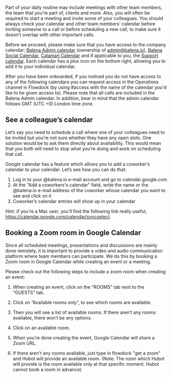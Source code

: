 Part of your daily routine may include meetings with other team members, the team that you’re part of, clients and more. Also, you will often be required to start a meeting and invite some of your colleagues. You should always check your calendar and other team members’ calendar before inviting someone to a call or before scheduling a new call, to make sure it doesn’t overlap with other important calls. 

Before we proceed, please make sure that you have access to the company calendar; [Balena Admin calendar](https://calendar.google.com/calendar/embed?src=admin%40balena.io&ctz=Europe%2FAthens) (ownership of admin@balena.io), [Balena Social Calendar](https://calendar.google.com/calendar/embed?src=balena.io_alenh700u1kual2pk9j5n4ujdk%40group.calendar.google.com&ctz=Europe%2FAthens), [Calamari Calendar](https://calendar.google.com/calendar/embed?src=resin.io_6hoecbna6i1e75mft25tqop1uo%40group.calendar.google.com&ctz=Europe%2FAthens) and if applicable to you, the [Support calendar](https://calendar.google.com/calendar/embed?src=resin.io_2klk2f26ivo04qq5ktlkva1neg%40group.calendar.google.com&ctz=Europe%2FAthens). Each calendar has a plus icon on the bottom right, allowing you to add it to your individual calendar.

After you have been onboarded, if you noticed you do not have access to any of the following calendars you can request access in the Operations channel in Flowdock (by using #access with the name of the calendar you'd like to be given access to). Please note that all calls are included in the Balena Admin calendar. In addition, bear in mind that the admin calendar follows GMT (UTC +0) London time zone.

## See a colleague’s calendar
Let’s say you need to schedule a call where one of your colleagues need to be invited but you’re not sure whether they have any open slots. One solution would be to ask them directly about availability. This would mean that you both will need to stop what you’re doing and work on scheduling that call.

Google calendar has a feature which allows you to add a coworker’s calendar to your calendar. Let’s see how you can do that:

1. Log in to your @balena.io e-mail account and go to calendar.google.com
1. At the "Add a coworkers's calendar" field, write the name or the @balena.io e-mail address of the coworker whose calendar you want to see and click on it
1. Coworker’s calendar entries will show up in your calendar

Hint: if you’re a Mac user, you’ll find the following link really useful, https://calendar.google.com/calendar/syncselect.

## Booking a Zoom room in Google Calendar

Since all scheduled meetings, presentations and discussions are mainly done remotely, it is important to provide a video and audio communication platform where team members can participate. We do this by booking a Zoom room in Google Calendar while creating an event or a meeting.

Please check out the following steps to include a zoom room when creating an event:

1. When creating an event, click on the “ROOMS” tab next to the “GUESTS” tab.

2. Click on “Available rooms only”, to see which rooms are available. 

3. Then you will see a list of available rooms. If there aren’t any rooms available, there won’t be any options.

4. Click on an available room.

5. When you’re done creating the event, Google Calendar will share a Zoom URL.

6. If there aren't any rooms available, just type in flowdock "get a zoom" and Hubot will provide an available room. (Note: The room which Hubot will provide is the room available only at that specific moment. Hubot cannot book a room in advance)

